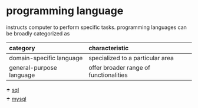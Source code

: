 # programming language

instructs computer to perform specific tasks. programming languages can be broadly categorized  as


| category                 | characteristic                        
| :----------------------- | :-------------------------------------
| domain-specific language | specialized to a particular area      
| general-purpose language | offer broader range of functionalities


:open_umbrella: [sql](./programming%20language/sql.md) <br>
:open_umbrella: [mysql](./programming%20language/mysql.md) <br>
